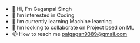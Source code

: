 - 👋 Hi, I’m Gaganpal Singh
- 👀 I’m interested in Coding 
- 🌱 I’m currently learning Machine learning
- 💞️ I’m looking to collaborate on Project bsed on ML
- 📫 How to reach me palgagan9389@gmail.com

<!---
gagan9389/gagan9389 is a ✨ special ✨ repository because its `README.md` (this file) appears on your GitHub profile.
You can click the Preview link to take a look at your changes.
--->
